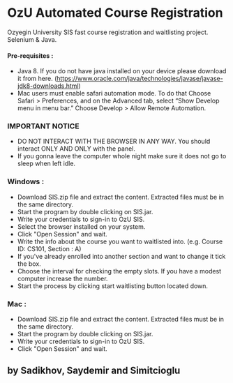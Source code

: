 # OzU Automated Course Registration
Ozyegin University SIS fast course registration and waitlisting project. Selenium & Java.

#### Pre-requisites :

- Java 8. If you do not have java installed on your device please download it from here. (https://www.oracle.com/java/technologies/javase/javase-jdk8-downloads.html)
- Mac users must enable safari automation mode. To do that Choose Safari > Preferences, and on the Advanced tab, select “Show Develop menu in menu bar.” Choose Develop > Allow Remote Automation.
  
### IMPORTANT NOTICE
- DO NOT INTERACT WITH THE BROWSER IN ANY WAY. You should interact ONLY AND ONLY with the panel.
- If you gonna leave the computer whole night make sure it does not go to sleep when left idle.
  
### Windows :

- Download SIS.zip file and extract the content. Extracted files must be in the same directory.
- Start the program by double clicking on SIS.jar.
- Write your credentials to sign-in to OzU SIS.
- Select the browser installed on your system.
- Click "Open Session" and wait.
- Write the info about the course you want to waitlisted into. (e.g. Course ID: CS101, Section : A)
- If you've already enrolled into another section and want to change it tick the box.
- Choose the interval for checking the empty slots. If you have a modest computer increase the number.
- Start the process by clicking start waitlisting button located down.

### Mac :

- Download SIS.zip file and extract the content. Extracted files must be in the same directory.
- Start the program by double clicking on SIS.jar.
- Write your credentials to sign-in to OzU SIS.
- Click "Open Session" and wait.

## by Sadikhov, Saydemir and Simitcioglu
 